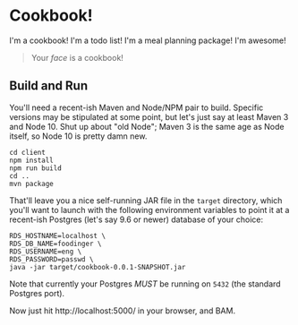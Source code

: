# Cookbook!

I'm a cookbook! I'm a todo list! I'm a meal planning package! I'm awesome!

> Your _face_ is a cookbook!

## Build and Run

You'll need a recent-ish Maven and Node/NPM pair to build. Specific versions
may be stipulated at some point, but let's just say at least Maven 3 and
Node 10. Shut up about "old Node"; Maven 3 is the same age as Node itself, so
Node 10 is pretty damn new.

    cd client
    npm install
    npm run build
    cd ..
    mvn package

That'll leave you a nice self-running JAR file in the `target` directory,
which you'll want to launch with the following environment variables to point
it at a recent-ish Postgres (let's say 9.6 or newer) database of your choice:

    RDS_HOSTNAME=localhost \
    RDS_DB_NAME=foodinger \
    RDS_USERNAME=eng \
    RDS_PASSWORD=passwd \
    java -jar target/cookbook-0.0.1-SNAPSHOT.jar

Note that currently your Postgres *MUST* be running on `5432` (the standard
Postgres port).

Now just hit http://localhost:5000/ in your browser, and BAM.
